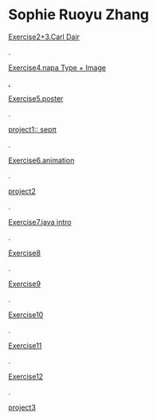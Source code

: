 <html>
<body>
<h1>Sophie Ruoyu Zhang</h1>
<p>
<a href="https://almightysophie.github.io/carl-dair/" >Exercise2+3.Carl Dair </a>
</p>

<bk>.</bk>
<p> <a href=" https://almightysophie.github.io/stylepicty/" >Exercise4.napa  Type + Image</p> 
    
<bk>.</bk>

<p>
<a href="https://posterexe.glitch.me" >Exercise5.poster</a> </p>

<bk>.</bk>

<p>
<a href="https://almightysophie.github.io/project1-/" >project1:: sepπ</a> </p>

<bk>.</bk>

<p>
    <a href="https://almightysophie.github.io/dynamiccomposition/" >Exercise6.animation</a> 
    </p>

<bk>.</bk>

<p>
    <a href=" https://almightysophie.github.io/project2/" >project2</a> 
    </p>
    
 <bk>.</bk>
<p>
        <a href=" https://java7.glitch.me" >Exercise7.java intro</a> 
        </p>

 <bk>.</bk>
<p>
     <a href="https://almightysophie.github.io/java8/" >Exercise8</a> 
      </p>

<bk>.</bk>
<p>
     <a href="https://almightysophie.github.io/java8/" >Exercise9</a> 
      </p>
        
 <bk>.</bk>
  <p>
      <a href="https://almightysophie.github.io/exercise10/" >Exercise10</a> 
      </p>
      
<bk>.</bk>
      <p>
          <a href="https://glitch.com/edit/#!/classh" >Exercise11</a> 
          </p>

 <bk>.</bk>
  <p>
      <a href="https://almightysophie.github.io/exercise13/" >Exercise12</a> 
      </p>


 <bk>.</bk>
  <p>
      <a href="https://almightysophie.github.io/project3/" >project3</a> 
      </p>
      



   

</body>
</html>
